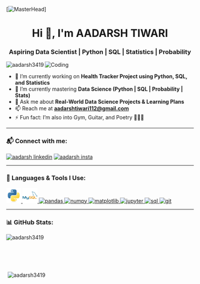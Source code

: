 [![MasterHead](https://mir-s3-cdn-cf.behance.net/project_modules/max_1200/0d44f320636681.564a1d2403b3a.gif)] 
<h1 align="center">Hi 👋, I'm AADARSH TIWARI</h1>
<h3 align="center">Aspiring Data Scientist | Python | SQL | Statistics | Probability</h3>

<img align="right" alt="Coding" width="400" src="https://cdn.dribbble.com/users/926537/screenshots/4502924/python-2.gif">

<p align="left"> <img src="https://komarev.com/ghpvc/?username=aadarsh3419&label=Profile%20views&color=0e75b6&style=flat" alt="aadarsh3419" /> </p>

- 🔭 I’m currently working on **Health Tracker Project using Python, SQL, and Statistics**
- 🌱 I’m currently mastering **Data Science (Python | SQL | Probability | Stats)**
- 💬 Ask me about **Real-World Data Science Projects & Learning Plans**
- 📫 Reach me at **aadarshtiwari112@gmail.com**
- ⚡ Fun fact: I’m also into Gym, Guitar, and Poetry 🧘🎸📝

---

<h3 align="left">📬 Connect with me:</h3>
<p align="left">
<a href="https://linkedin.com/in/aadarsh-tiwari-a46153254" target="blank"><img align="center" src="https://raw.githubusercontent.com/rahuldkjain/github-profile-readme-generator/master/src/images/icons/Social/linked-in-alt.svg" alt="aadarsh linkedin" height="30" width="40" /></a>
<a href="https://instagram.com/aadarsh_aadarsh_tiwari" target="blank"><img align="center" src="https://raw.githubusercontent.com/rahuldkjain/github-profile-readme-generator/master/src/images/icons/Social/instagram.svg" alt="aadarsh insta" height="30" width="40" /></a>
</p>

---

<h3 align="left">🧠 Languages & Tools I Use:</h3>
<p align="left">
<a href="https://www.python.org/" target="_blank"> <img src="https://raw.githubusercontent.com/devicons/devicon/master/icons/python/python-original.svg" alt="python" width="40" height="40"/> </a>
<a href="https://www.mysql.com/" target="_blank"> <img src="https://raw.githubusercontent.com/devicons/devicon/master/icons/mysql/mysql-original-wordmark.svg" alt="mysql" width="40" height="40"/> </a>
<a href="https://pandas.pydata.org/" target="_blank"> <img src="https://cdn.jsdelivr.net/gh/devicons/devicon/icons/pandas/pandas-original.svg" alt="pandas" width="40" height="40"/> </a>
<a href="https://numpy.org/" target="_blank"> <img src="https://cdn.jsdelivr.net/gh/devicons/devicon/icons/numpy/numpy-original.svg" alt="numpy" width="40" height="40"/> </a>
<a href="https://matplotlib.org/" target="_blank"> <img src="https://matplotlib.org/stable/_images/sphx_glr_logos2_003.png" alt="matplotlib" width="40" height="40"/> </a>
<a href="https://jupyter.org/" target="_blank"> <img src="https://cdn.jsdelivr.net/gh/devicons/devicon/icons/jupyter/jupyter-original.svg" alt="jupyter" width="40" height="40"/> </a>
<a href="https://www.w3schools.com/sql/" target="_blank"> <img src="https://img.icons8.com/color/48/000000/sql.png" alt="sql" width="40" height="40"/> </a>
<a href="https://git-scm.com/" target="_blank"> <img src="https://www.vectorlogo.zone/logos/git-scm/git-scm-icon.svg" alt="git" width="40" height="40"/> </a>
</p>

---

<h3 align="left">📊 GitHub Stats:</h3>
<p><img align="left" src="https://github-readme-stats.vercel.app/api/top-langs?username=aadarsh3419&show_icons=true&locale=en&layout=compact" alt="aadarsh3419" /></p>
<br><br><br><br><br>
<p>&nbsp;<img align="center" src="https://github-readme-stats.vercel.app/api?username=aadarsh3419&show_icons=true&locale=en" alt="aadarsh3419" /></p>
